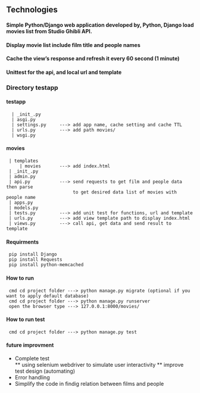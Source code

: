 ## Technologies
#### Simple Python/Django web application developed by, Python, Django load movies list from Studio Ghibli API.
#### Display movie list include film title and people names
#### Cache the view’s response and refresh it every 60 second (1 minute)
#### Unittest for the api, and local url and template

 ### Directory testapp
 #### testapp 
      | _init_.py      
      | asgi.py        
      | settings.py     ---> add app name, cache setting and cache TTL 
      | urls.py         ---> add path movies/ 
      | wsgi.py
 #### movies
     | templates         
         | movies       ---> add index.html 
     | _init_.py
     | admin.py
     | api.py           ---> send requests to get film and people data then parse 
                             to get desired data list of movies with people name 
     | apps.py
     | models.py
     | tests.py         ---> add unit test for functions, url and template   
     | urls.py          ---> add view template path to display index.html
     | views.py         ---> call api, get data and send result to template
     
#### Requirments
     pip install Django
     pip install Requests
     pip install python-memcached 
#### How to run
     cmd cd project folder ---> python manage.py migrate (optional if you want to apply default database)
     cmd cd project folder ---> python manage.py runserver 
     open the browser type ---> 127.0.0.1:8000/movies/ 
#### How to run test
     cmd cd project folder ---> python manage.py test
#### future improvment
* Complete test   
 ** using selenium webdriver to simulate user interactivity
 ** improve test design (automating)
* Error handling 
* Simplify the code in findig relation between films and people  

    
 
 

